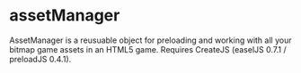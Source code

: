 assetManager
============

AssetManager is a reusuable object for preloading and working with all your bitmap game assets in an HTML5 game. Requires CreateJS (easelJS 0.7.1 / preloadJS 0.4.1). 
